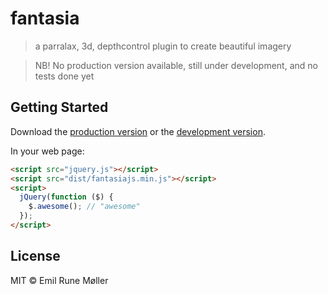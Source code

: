# fantasia

> a parralax, 3d, depthcontrol plugin to create beautiful imagery

> NB! No production version available, still under development, and no tests done yet

## Getting Started

Download the [production version][min] or the [development version][max].

[min]: https://raw.githubusercontent.com/emolr/fantasiajs/master/dist/jquery.fantasiajs.min.js
[max]: https://raw.githubusercontent.com/emolr/fantasiajs/master/dist/jquery.fantasiajs.js

In your web page:

```html
<script src="jquery.js"></script>
<script src="dist/fantasiajs.min.js"></script>
<script>
  jQuery(function ($) {
    $.awesome(); // "awesome"
  });
</script>
```


## License

MIT © Emil Rune Møller
